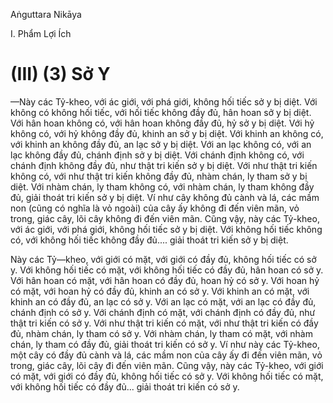Aṅguttara Nikāya

I. Phẩm Lợi Ích

# (III) (3) Sở Y

—Này các Tỷ-kheo, với ác giới, với phá giới, không hối tiếc sở y bị diệt. Với không có không hối tiếc, với hối tiếc không đầy đủ, hân hoan sở y bị diệt. Với hân hoan không có, với hân hoan không đầy đủ, hỷ sở y bị diệt. Với hỷ không có, với hỷ không đầy đủ, khinh an sở y bị diệt. Với khinh an không có, với khinh an không đầy đủ, an lạc sở y bị diệt. Với an lạc không có, với an lạc không đầy đủ, chánh định sở y bị diệt. Với chánh định không có, với chánh định không đầy đủ, như thật tri kiến sở y bị diệt. Với như thật tri kiến không có, với như thật tri kiến không đầy đủ, nhàm chán, ly tham sở y bị diệt. Với nhàm chán, ly tham không có, với nhàm chán, ly tham không đầy đủ, giải thoát tri kiến sở y bị diệt. Ví như cây không đủ cành và lá, các mầm non (cũng có nghĩa là vỏ ngoài) của cây ấy không đi đến viên mãn, vỏ trong, giác cây, lõi cây không đi đến viên mãn. Cũng vậy, này các Tỷ-kheo, với ác giới, với phá giới, không hối tiếc sở y bị diệt. Với không hối tiếc không có, với không hối tiếc không đầy đủ.... giải thoát tri kiến sở y bị diệt.

Này các Tỷ—kheo, với giới có mặt, với giới có đầy đủ, không hối tiếc có sở y. Với không hối tiếc có mặt, với không hối tiếc có đầy đủ, hân hoan có sở y. Với hân hoan có mặt, với hân hoan có đầy đủ, hoan hỷ có sở y. Với hoan hỷ có mặt, với hoan hỷ có đầy đủ, khinh an có sở y. Với khinh an có mặt, với khinh an có đầy đủ, an lạc có sở y. Với an lạc có mặt, với an lạc có đầy đủ, chánh định có sở y. Với chánh định có mặt, với chánh định có đầy đủ, như thật tri kiến có sở y. Với như thật tri kiến có mặt, với như thật tri kiến có đầy đủ, nhàm chán, ly tham có sở y. Với nhàm chán, ly tham có mặt, với nhàm chán, ly tham có đầy đủ, giải thoát tri kiến có sở y. Ví như này các Tỷ-kheo, một cây có đầy đủ cành và lá, các mầm non của cây ấy đi đến viên mãn, vỏ trong, giác cây, lõi cây đi đến viên mãn. Cũng vậy, này các Tỷ-kheo, với giới có mặt, với giới có đầy đủ, không hối tiếc có sở y. Với không hối tiếc có mặt, với không hối tiếc có đầy đủ... giải thoát tri kiến có sở y.

